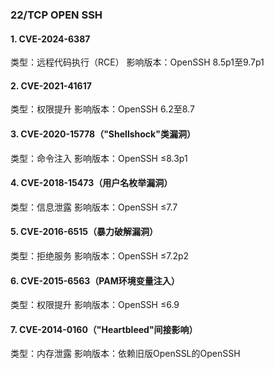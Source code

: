 ### 22/TCP OPEN SSH

#### 1. CVE-2024-6387
类型：远程代码执行（RCE）
影响版本：OpenSSH 8.5p1至9.7p1

#### 2. CVE-2021-41617
类型：权限提升
影响版本：OpenSSH 6.2至8.7

#### 3. CVE-2020-15778（"Shellshock"类漏洞）
类型：命令注入
影响版本：OpenSSH ≤8.3p1

#### 4. CVE-2018-15473（用户名枚举漏洞）
类型：信息泄露
影响版本：OpenSSH ≤7.7

#### 5. CVE-2016-6515（暴力破解漏洞）
类型：拒绝服务
影响版本：OpenSSH ≤7.2p2

#### 6. CVE-2015-6563（PAM环境变量注入）
类型：权限提升
影响版本：OpenSSH ≤6.9

#### 7. CVE-2014-0160（"Heartbleed"间接影响）
类型：内存泄露
影响版本：依赖旧版OpenSSL的OpenSSH